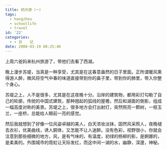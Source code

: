 ```yaml
---
title: 杭州游（一）
tags:
  - hangzhou
  - schoollife
  - travel
id: '22'
categories:
  - - 日　　记
date: 2008-03-19 08:25:46
---
```


上周六爸妈来杭州旅游了，带他们去看了西湖。

晚上漫步苏堤，当真是一种享受，尤其是在这春意盎然的日子里面。正所谓暖风熏得游人醉，微风将空气中春的味道直接带到你的鼻子里，带到你的肺里，带入你整个身心。

苏堤之上，人不是很多，尤其是在这夜晚十分。沿岸的建筑物，都用彩灯勾勒了自己的轮廓，传统的中国式建筑，那种翘起的弧线的屋檐，然后和湖面的倒影，组成一幅高度对称的美景。苏堤之上，很多地方会打出射灯，突然照亮一颗树，一枝玉兰，一座桥，总能给人眼前一亮的感觉。

然后我就想到了好像一位风姿卓越的美人，白天浓妆淡抹，固然风采照人，夜晚褪去衣衫，优美曲线，诱人胴体，又怎能不让人迷醉。没有色彩，视野很小，你就会注意到那些细微的地方，风，是有气味的，有温度，初绿的杨柳的影，是婀娜的，是柔美的。外围城市的霓虹让天际发红，而这中间一湖的水，幽静，深邃，神秘。
